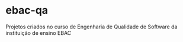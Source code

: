 # ebac-qa
 Projetos criados no curso de Engenharia de Qualidade de Software da instituição de ensino EBAC
